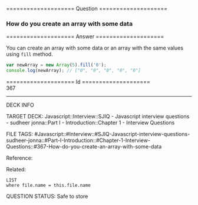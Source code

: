 ==================== Question ====================  

### How do you create an array with some data  

==================== Answer ====================  

You can create an array with some data or an array with the same values using
`fill` method.

```javascript
var newArray = new Array(5).fill('0');
console.log(newArray); // ["0", "0", "0", "0", "0"]
```

==================== Id ====================  
367

---

DECK INFO

TARGET DECK: Javascript::Interview::SJIQ - Javascript interview questions - sudheer jonna::Part I - Introduction::Chapter 1 - Interview Questions

FILE TAGS: #Javascript::#Interview::#SJIQ-Javascript-interview-questions-sudheer-jonna::#Part-I-Introduction::#Chapter-1-Interview-Questions::#367-How-do-you-create-an-array-with-some-data

Reference:

Related:

```dataview
LIST
where file.name = this.file.name
```

QUESTION STATUS: Safe to store
